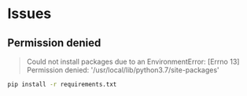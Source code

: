 # Issues

## Permission denied

> Could not install packages due to an EnvironmentError: [Errno 13] Permission denied: '/usr/local/lib/python3.7/site-packages'

```sh
pip install -r requirements.txt
```

